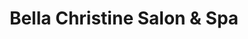 ---
title: "Bella Christine Salon & Spa"
url: /mckees-rocks/bella-christine-salon-and-spa/
shop: hairdresser
---